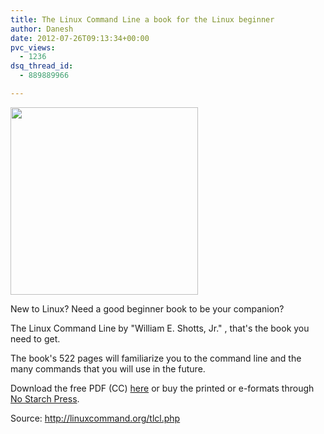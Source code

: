 ```yaml
---
title: The Linux Command Line a book for the Linux beginner
author: Danesh
date: 2012-07-26T09:13:34+00:00
pvc_views:
  - 1236
dsq_thread_id:
  - 889889966

---
```

<a href="/posts/the-linux-command-line-a-book-for-the-linux-beginner/51vgltknsil-_sl500_aa300_/" rel="attachment wp-att-2978"><img loading="lazy" class="alignnone size-full wp-image-2978" title="51vgLTkNsIL._SL500_AA300_" src="/wp-content/uploads/2012/07/51vgLTkNsIL._SL500_AA300_.jpg" alt="" width="300" height="300" srcset="/wp-content/uploads/2012/07/51vgLTkNsIL._SL500_AA300_.jpg 300w, /wp-content/uploads/2012/07/51vgLTkNsIL._SL500_AA300_-150x150.jpg 150w" sizes="(max-width: 300px) 100vw, 300px" /></a>

New to Linux? Need a good beginner book to be your companion?

The Linux Command Line by "William E. Shotts, Jr." , that's the book you need to get.

The book's 522 pages will familiarize you to the command line and the many commands that you will use in the future.

Download the free PDF (CC) [here][1] or buy the printed or e-formats through [No Starch Press][2].

Source: <http://linuxcommand.org/tlcl.php>

 [1]: http://sourceforge.net/projects/linuxcommand/files/TLCL/09.12/TLCL-09.12.pdf/download
 [2]: http://nostarch.com/tlcl.htm